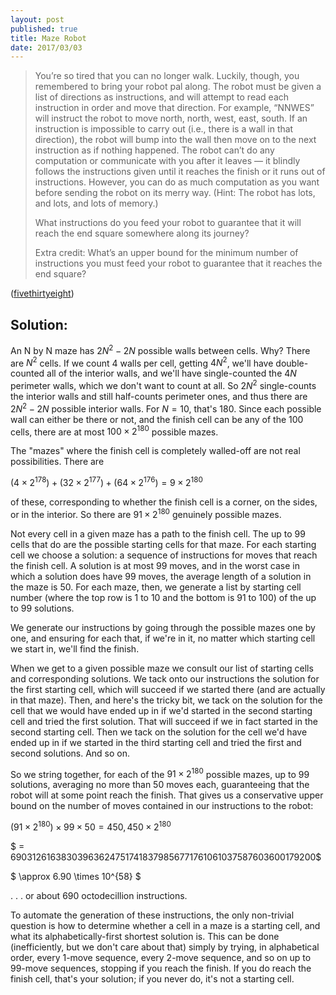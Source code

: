 ```yaml
---
layout: post
published: true
title: Maze Robot
date: 2017/03/03
---
```

> You’re so tired that you can no longer walk. Luckily, though, you remembered to bring your robot pal along. The robot must be given a list of directions as instructions, and will attempt to read each instruction in order and move that direction. For example, “NNWES” will instruct the robot to move north, north, west, east, south. If an instruction is impossible to carry out (i.e., there is a wall in that direction), the robot will bump into the wall then move on to the next instruction as if nothing happened. The robot can’t do any computation or communicate with you after it leaves — it blindly follows the instructions given until it reaches the finish or it runs out of instructions. However, you can do as much computation as you want before sending the robot on its merry way. (Hint: The robot has lots, and lots, and lots of memory.)
>
>What instructions do you feed your robot to guarantee that it will reach the end square somewhere along its journey?
>
>Extra credit: What’s an upper bound for the minimum number of instructions you must feed your robot to guarantee that it reaches the end square?

<!--more-->

([fivethirtyeight](https://fivethirtyeight.com/features/can-your-robot-friend-solve-the-corn-maze/))

## Solution:

An N by N maze has $2N^2-2N$ possible walls between cells.  Why? There are $N^2$ cells. If we count 4 walls per cell, getting $4N^2$, we'll have double-counted all of the interior walls, and we'll have single-counted the $4N$ perimeter walls, which we don't want to count at all. So $2N^2$ single-counts the interior walls and still half-counts perimeter ones, and thus there are $2N^2-2N$ possible interior walls. For $N=10$, that's 180. Since each possible wall can either be there or not, and the finish cell can be any of the 100 cells, there are at most $100 \times 2^{180}$ possible mazes. 

The "mazes" where the finish cell is completely walled-off are not real possibilities. There are 

$(4\times 2^{178}) + (32\times 2^{177}) + (64\times 2^{176}) = 9\times2^{180}$ 

of these, corresponding to whether the finish cell is a corner, on the sides, or in the interior. So there are $91 \times 2^{180}$ genuinely possible mazes.

Not every cell in a given maze has a path to the finish cell. The up to 99 cells that do are the possible starting cells for that maze. For each starting cell we choose a solution: a sequence of instructions for moves that reach the finish cell. A solution is at most 99 moves, and in the worst case in which a solution does have 99 moves, the average length of a solution in the maze is 50. For each maze, then, we generate a list by starting cell number (where the top row is 1 to 10 and the bottom is 91 to 100) of the up to 99 solutions.

We generate our instructions by going through the possible mazes one by one, and ensuring for each that, if we're in it, no matter which starting cell we start in, we'll find the finish. 

When we get to a given possible maze we consult our list of starting cells and corresponding solutions. We tack onto our instructions the solution for the first starting cell, which will succeed if we started there (and are actually in that maze). Then, and here's the tricky bit, we tack on the solution for the cell that we would have ended up in if we'd started in the second starting cell and tried the first solution. That will succeed if we in fact started in the second starting cell. Then we tack on the solution for the cell we'd have ended up in if we started in the third starting cell and tried the first and second solutions. And so on. 

So we string together, for each of the  $91 \times 2^{180}$ possible mazes, up to 99 solutions, averaging no more than 50 moves each, guaranteeing that the robot will at some point reach the finish.  That gives us a conservative upper bound on the number of moves contained in our instructions to the robot:

$(91 \times 2^{180}) \times 99 \times 50 = 450,450 \times 2^{180}$

$ = 690312616383039636247517418379856771761061037587603600179200$

$ \approx 6.90 \times 10^{58} $

. . . or about 690 octodecillion instructions.

To automate the generation of these instructions, the only non-trivial question is how to determine whether a cell in a maze is a starting cell, and what its alphabetically-first shortest solution is. This can be done (inefficiently, but we don't care about that) simply by trying, in alphabetical order, every 1-move sequence, every 2-move sequence, and so on up to 99-move sequences, stopping if you reach the finish. If you do reach the finish cell, that's your solution; if you never do, it's not a starting cell.

<br>
